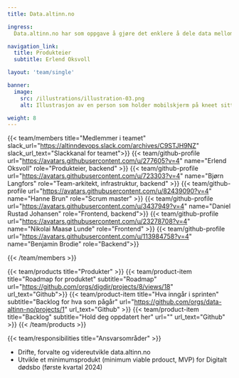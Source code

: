 ```yaml
---
title: Data.altinn.no

ingress:
  Data.altinn.no har som oppgave å gjøre det enklere å dele data mellom virksomheter. Formålet er å gjenbruke informasjon direkte fra kilden – i sanntid.

navigation_link:
  title: Produkteier
  subtitle: Erlend Oksvoll

layout: 'team/single'

banner:
  image:
    src: /illustrations/illustration-03.png
    alt: Illustrasjon av en person som holder mobilskjerm på kneet sitt

weight: 8
---
```


{{< team/members title="Medlemmer i teamet" slack_url="https://altinndevops.slack.com/archives/C9STJH9NZ" slack_url_text="Slackkanal for teamet">}}
{{< team/github-profile url="https://avatars.githubusercontent.com/u/277605?v=4" name="Erlend Oksvoll" role="Produkteier, backend" >}}
{{< team/github-profile url="https://avatars.githubusercontent.com/u/723303?v=4" name="Bjørn Langfors" role="Team-arkitekt, infrastruktur, backend" >}}
{{< team/github-profile url="https://avatars.githubusercontent.com/u/82439090?v=4" name="Hanne Brun" role="Scrum master" >}}
{{< team/github-profile url="https://avatars.githubusercontent.com/u/3437949?v=4" name="Daniel Rustad Johansen" role="Frontend, backend">}}
{{< team/github-profile url="https://avatars.githubusercontent.com/u/23278708?v=4" name="Nikolai Maasø Lunde" role="Frontend" >}}
{{< team/github-profile url="https://avatars.githubusercontent.com/u/113984758?v=4" name="Benjamin Brodie" role="Backend">}}

{{< /team/members >}}

{{< team/products title="Produkter" >}}
{{< team/product-item title="Roadmap for produktet" subtitle="Roadmap" url="https://github.com/orgs/digdir/projects/8/views/18" url_text="Github">}}
{{< team/product-item title="Hva inngår i sprinten" subtitle="Backlog for hva som pågår" url="https://github.com/orgs/data-altinn-no/projects/1" url_text="Github" >}}
{{< team/product-item title="Backlog" subtitle="Hold deg oppdatert her" url="" url_text="Github" >}}
{{< /team/products >}}

{{< team/responsibilities title="Ansvarsområder" >}}

- Drifte, forvalte og videreutvikle data.altinn.no
- Utvikle et minimumsprodukt (minimum viable prdouct, MVP) for Digitalt dødsbo (første kvartal 2024)
